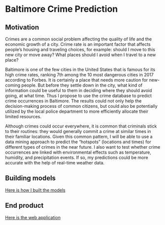 # Baltimore Crime Prediction

## Motivation
Crimes are a common social problem affecting the quality of life and the economic growth of a city. Crime rate is an important factor that affects people’s housing and traveling choices, for example: should I move to this new city or move away? What places should I avoid when I travel to a new place? 

Baltimore is one of the few cities in the United States that is famous for its high crime rates, ranking 7th among the 10 most dangerous cities in 2017 according to Forbes. It is certainly a place that needs more caution for new-coming people. But before they settle down in the city, what kind of information could be useful to them in deciding where they should avoid going, at what time. Thus I propose to use the crime database to predict crime occurrences in Baltimore. The results could not only help the decision-making process of common citizens, but could also be potentially utilized by the local police department to more efficiently allocate their limited resources.

Although crimes could occur everywhere, it is common that criminals stick to their routines: they would generally commit a crime at similar times in their familiar locations. Given this common pattern, I will be able to use a data mining approach to predict the “hotspots” (locations and times) for different types of crimes in the near future. I also want to test whether crime occurrences are linked with environmental effects such as temperature, humidity, and precipitation events. If so, my predictions could be more accurate with the help of real-time weather data.

## Building models
[Here is how I built the models](http://rpubs.com/xyang57/466521)

## End product
[Here is the web application](https://xuyangjhu.shinyapps.io/BaltimoreCrime/)
